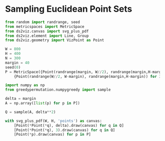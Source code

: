 # Sampling Euclidean Point Sets

```python {cmd id="setup" hide}
from random import randrange, seed
from metricspaces import MetricSpace
from ds2viz.canvas import svg_plus_pdf
from ds2viz.element import Line, Group
from ds2viz.geometry import VizPoint as Point

W = 800
H = 400
N = 300
margin = 40
seed(0)
P = MetricSpace({Point(randrange(margin, W//2), randrange(margin,H-margin)) for i in range(N)} | \
    {Point(randrange(W//2, W-margin), randrange(margin,H-margin)) for i in range(5 * N)})
```

```python {cmd continue}
import numpy as np
from greedypermutation.numpygreedy import sample

delta = margin
A = np.array([list(p) for p in P])

Q = sample(A, delta**2)
```


```python {cmd continue output=html hide}
with svg_plus_pdf(W, H, 'points') as canvas:
    [Point(*Point(*q), delta).draw(canvas) for q in Q]
    [Point(*Point(*q), 3).draw(canvas) for q in Q]
    [Point(*p).draw(canvas) for p in P]
```
